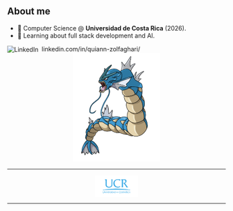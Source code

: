 ## About me

- 🔭 Computer Science @ **Universidad de Costa Rica** (2026).
- 🌱 Learning about full stack development and AI.

<div>
  <img src="https://img.shields.io/badge/LinkedIn-0077B5?style=for-the-badge&logo=linkedin&logoColor=white" alt="LinkedIn" style="vertical-align: middle;">
  <span>&nbsp;linkedin.com/in/quiann-zolfaghari/</span>
</div>

<div align="center">
  <img src="imgs/pokemon.png" alt="N/A" width="200" height="250">
</div>

___

<div align="center" style="display: flex; justify-content: center; align-items: center; gap: 16px;">
  <img src="imgs/logo-ucr.png" alt="Universidad de Costa Rica" width="100" height="50">
</div>

___
